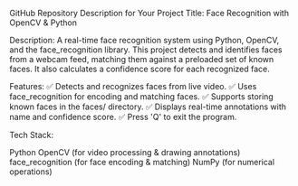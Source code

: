 GitHub Repository Description for Your Project
Title: Face Recognition with OpenCV & Python

Description:
A real-time face recognition system using Python, OpenCV, and the face_recognition library. This project detects and identifies faces from a webcam feed, matching them against a preloaded set of known faces. It also calculates a confidence score for each recognized face.

Features:
✅ Detects and recognizes faces from live video.
✅ Uses face_recognition for encoding and matching faces.
✅ Supports storing known faces in the faces/ directory.
✅ Displays real-time annotations with name and confidence score.
✅ Press 'Q' to exit the program.

Tech Stack:

Python
OpenCV (for video processing & drawing annotations)
face_recognition (for face encoding & matching)
NumPy (for numerical operations)
